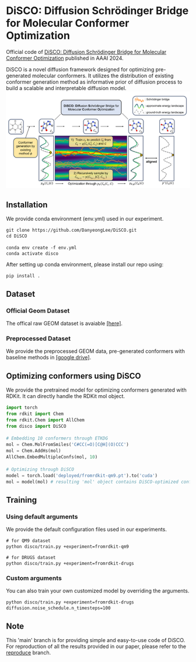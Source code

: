 # DiSCO: Diffusion Schrödinger Bridge for Molecular Conformer Optimization
Official code of [DiSCO: Diffusion Schrödinger Bridge for Molecular Conformer Optimization](https://ojs.aaai.org/index.php/AAAI/article/view/29238) published in AAAI 2024.

DiSCO is a novel diffusion framework designed for optimizing pre-generated molecular conformers. It utilizes the distribution of existing conformer generation method as informative prior of diffusion process to build a scalable and interpretable diffusion model.
![Overview](overview.png)

## Installation
We provide conda environment (env.yml) used in our experiment.
```
git clone https://github.com/DanyeongLee/DiSCO.git
cd DiSCO

conda env create -f env.yml
conda activate disco
```
After setting up conda environment, please install our repo using:
```
pip install .
```

## Dataset
### Official Geom Dataset
The offical raw GEOM dataset is avaiable [[here]](https://dataverse.harvard.edu/dataset.xhtml?persistentId=doi:10.7910/DVN/JNGTDF).
### Preprocessed Dataset
We provide the preprocessed GEOM data, pre-generated conformers with baseline methods in [[google drive]](https://drive.google.com/drive/folders/1XgmgSMNpnb-XE15inieNnN0zKCr1xy0d?usp=sharing).


## Optimizing conformers using DiSCO
We provide the pretrained model for optimizing conformers generated with RDKit. It can directly handle the RDKit mol object.
```python
import torch
from rdkit import Chem
from rdkit.Chem import AllChem
from disco import DiSCO

# Embedding 10 conformers through ETKDG
mol = Chem.MolFromSmiles('C#CC(=O)[C@H](O)CCC')
mol = Chem.AddHs(mol)
AllChem.EmbedMultipleConfs(mol, 10)

# Optimizing through DiSCO
model = torch.load('deployed/fromrdkit-qm9.pt').to('cuda')
mol = model(mol) # resulting 'mol' object contains DiSCO-optimized conformers
```

## Training
### Using default arguments
We provide the default configuration files used in our experiments.
```
# for QM9 dataset
python disco/train.py +experiment=fromrdkit-qm9
```
```
# for DRUGS dataset
python disco/train.py +experiment=fromrdkit-drugs
```
### Custom arguments
You can also train your own customized model by overriding the arguments.
```
python disco/train.py +experiment=fromrdkit-drugs diffusion.noise_schedule.n_timesteps=100
```

## Note
This 'main' branch is for providing simple and easy-to-use code of DiSCO. For reproduction of all the results provided in our paper, please refer to the [reproduce](https://github.com/DanyeongLee/DiSCO/tree/reproduce) branch.

